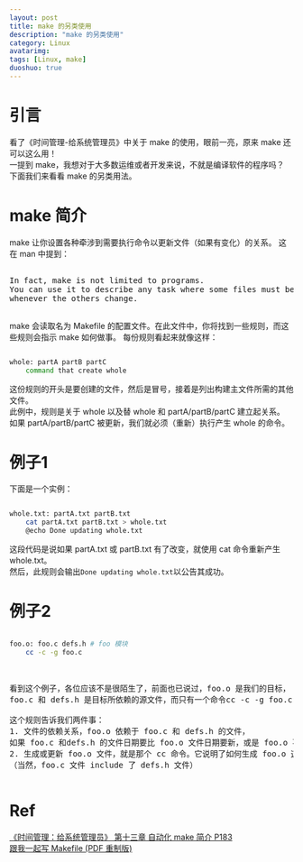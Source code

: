 ```yaml
---
layout: post
title: make 的另类使用
description: "make 的另类使用"
category: Linux
avatarimg:
tags: [Linux, make]
duoshuo: true
---
```


# 引言

看了《时间管理-给系统管理员》中关于 make 的使用，眼前一亮，原来 make 还可以这么用！  
一提到 make，我想对于大多数运维或者开发来说，不就是编译软件的程序吗？  
下面我们来看看 make 的另类用法。

# make 简介

make 让你设置各种牵涉到需要执行命令以更新文件（如果有变化）的关系。
这在 man 中提到：

<pre>

In fact, make is not limited to programs.  
You can use it to describe any task where some files must be updated automatically from others 
whenever the others change.

</pre>

make 会读取名为 Makefile 的配置文件。在此文件中，你将找到一些规则，而这些规则会指示 make 如何做事。
每份规则看起来就像这样：

``` bash

whole: partA partB partC
    command that create whole

```    

这份规则的开头是要创建的文件，然后是冒号，接着是列出构建主文件所需的其他文件。  
此例中，规则是关于 whole 以及替 whole 和 partA/partB/partC 建立起关系。
如果 partA/partB/partC 被更新，我们就必须（重新）执行产生 whole 的命令。

# 例子1

下面是一个实例：

``` bash

whole.txt: partA.txt partB.txt
	cat partA.txt partB.txt > whole.txt	
	@echo Done updating whole.txt 
```    

这段代码是说如果 partA.txt 或 partB.txt 有了改变，就使用 cat 命令重新产生 whole.txt。  
然后，此规则会输出`Done updating whole.txt`以公告其成功。


# 例子2

``` bash

foo.o: foo.c defs.h # foo 模块
	cc -c -g foo.c
	
```    

<pre>

看到这个例子，各位应该不是很陌生了，前面也已说过，foo.o 是我们的目标，
foo.c 和 defs.h 是目标所依赖的源文件，而只有一个命令cc -c -g foo.c（以 Tab 键开头）。

这个规则告诉我们两件事：
1. 文件的依赖关系，foo.o 依赖于 foo.c 和 defs.h 的文件，
如果 foo.c 和defs.h 的文件日期要比 foo.o 文件日期要新，或是 foo.o 不存在，那么依赖关系发生。
2. 生成或更新 foo.o 文件，就是那个 cc 命令。它说明了如何生成 foo.o 这个文件。
（当然，foo.c 文件 include 了 defs.h 文件）

</pre>

# Ref
[《时间管理：给系统管理员》 第十三章 自动化 make 简介 P183](http://item.jd.com/10042434.html)  
[跟我一起写 Makefile (PDF 重制版)](http://seisman.info/how-to-write-makefile.html)  



